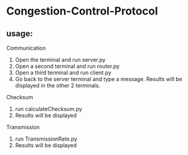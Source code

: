 # Congestion-Control-Protocol

## usage:
  Communication
  1. Open the terminal and run server.py
  2. Open a second terminal and run router.py
  3. Open a third terminal and run client.py
  4. Go back to the server terminal and type a message. Results will be displayed in the other 2 terminals. 
  
  Checksum
  1. run calculateChecksum.py
  2. Results will be displayed
  
  Transmission
  1. run TransmissionRate.py
  2. Results will be displayed
  
